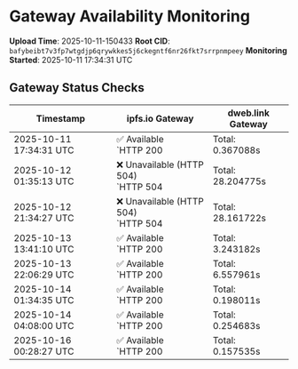 # Gateway Availability Monitoring

**Upload Time**: 2025-10-11-150433
**Root CID**: `bafybeibt7v3fp7wtgdjp6qrywkkes5j6ckegntf6nr26fkt7srrpnmpeey`
**Monitoring Started**: 2025-10-11 17:34:31 UTC

## Gateway Status Checks

| Timestamp | ipfs.io Gateway | dweb.link Gateway |
|-----------|-----------------|-------------------|
| 2025-10-11 17:34:31 UTC | ✅ Available<br>`HTTP 200 | Total: 0.367088s | DNS: 0.161391s | Connect: 0.179795s | Transfer: 0.366092s | Size: 50098 bytes` | ✅ Available<br>`HTTP 200 | Total: 21.005170s | DNS: 0.052500s | Connect: 0.070183s | Transfer: 21.004535s | Size: 50098 bytes` |
| 2025-10-12 01:35:13 UTC | ❌ Unavailable (HTTP 504)<br>`HTTP 504 | Total: 28.204775s | DNS: 0.122387s | Connect: 0.128298s | Transfer: 28.204683s | Size: 148 bytes` | ✅ Available<br>`HTTP 200 | Total: 11.858349s | DNS: 0.082709s | Connect: 0.088706s | Transfer: 11.858092s | Size: 50098 bytes` |
| 2025-10-12 21:34:27 UTC | ❌ Unavailable (HTTP 504)<br>`HTTP 504 | Total: 28.161722s | DNS: 0.043011s | Connect: 0.052082s | Transfer: 28.161647s | Size: 148 bytes` | ✅ Available<br>`HTTP 200 | Total: 0.146564s | DNS: 0.047469s | Connect: 0.061596s | Transfer: 0.146169s | Size: 50098 bytes` |
| 2025-10-13 13:41:10 UTC | ✅ Available<br>`HTTP 200 | Total: 3.243182s | DNS: 0.120309s | Connect: 0.121944s | Transfer: 3.242866s | Size: 50098 bytes` | ✅ Available<br>`HTTP 200 | Total: 4.220233s | DNS: 0.021115s | Connect: 0.023131s | Transfer: 4.219978s | Size: 50098 bytes` |
| 2025-10-13 22:06:29 UTC | ✅ Available<br>`HTTP 200 | Total: 6.557961s | DNS: 0.091633s | Connect: 0.097841s | Transfer: 6.556720s | Size: 50098 bytes` | ✅ Available<br>`HTTP 200 | Total: 0.151933s | DNS: 0.076821s | Connect: 0.082603s | Transfer: 0.151632s | Size: 50098 bytes` |
| 2025-10-14 01:34:35 UTC | ✅ Available<br>`HTTP 200 | Total: 0.198011s | DNS: 0.122275s | Connect: 0.123924s | Transfer: 0.197172s | Size: 50098 bytes` | ✅ Available<br>`HTTP 200 | Total: 0.136082s | DNS: 0.047540s | Connect: 0.048933s | Transfer: 0.133083s | Size: 50098 bytes` |
| 2025-10-14 04:08:00 UTC | ✅ Available<br>`HTTP 200 | Total: 0.254683s | DNS: 0.179721s | Connect: 0.185967s | Transfer: 0.253891s | Size: 50098 bytes` | ✅ Available<br>`HTTP 200 | Total: 0.165202s | DNS: 0.081759s | Connect: 0.087540s | Transfer: 0.164774s | Size: 50098 bytes` |
| 2025-10-16 00:28:27 UTC | ✅ Available<br>`HTTP 200 | Total: 0.157535s | DNS: 0.040940s | Connect: 0.042777s | Transfer: 0.155833s | Size: 50098 bytes` | ✅ Available<br>`HTTP 200 | Total: 0.227078s | DNS: 0.034786s | Connect: 0.037029s | Transfer: 0.226609s | Size: 50098 bytes` |
